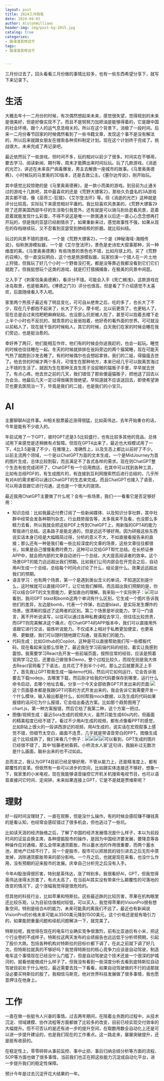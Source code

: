 ```yaml
---
layout: post
title: 2024三月随笔
date: 2024-04-03
author: AlstonWilliams
header-img: img/post-bg-2015.jpg
catalog: true
categories:
- 路漫漫其修远兮
tags:
- 路漫漫其修远兮


---
```


三月份过去了，回头看看三月份做的事情比较多，也有一些东西希望分享下，就写下来记录下。

# 生活

大概去年十一二月份的时候，有次偶然想起来未来，感觉很失望，觉得规划的未来是很美好，但是好像实现不了。而且不是努努力加把油是能够得着的，它是跟中国的社会环境，跟个人的运气息息相关的。所以在这个背景下，消极了一段时间。后来一二月份春节回家的时候偶然看到了一些书籍文章，发现这个事不是没有解法的，所以后来就跟女朋友在搜索各种资料制定计划。现在这个计划终于完成了。挑战很大，未来完成了再记录吧。

最近依然玩了一些游戏，但时间不多，玩的相对以前少了很多。时间实在不够用，要去学习、阅读新闻、期刊等，周末才能腾出来时间玩玩。玩了几款游戏，《消逝的光芒》，讲述在未来丧尸病毒爆发，男主去解救一座城市的故事。《马里奥奥德赛》，小时候玩的马里奥的3D版本，还是去救公主。《塞尔达传说》，刚开始玩。

其中感觉比较惊艳的是《马里奥奥德赛》，是一款小而美的游戏。到目前为止通关过的游戏十几款吧，其中最喜欢的还是《荒野大镖客2》，那些久负盛名的3A游戏其实都不错，像《巫师三-狂猎》、《艾尔登法环》等。但《消逝的光芒》这种就是评分比较高，实际玩下来感觉相对平庸的。我比较喜欢风景美的，《荒野大镖客2》除了还原美国西部牛仔的生活吸引我意外，还有就是可以骑马到处逛看风景，逛着逛着就能发现什么彩蛋，不得不说这是唯一一款我通关以后还一直心心念念想再打开玩的，但是我的亚瑟已经剧情杀了，如果重新来过，感觉故事性不强，如果从现在的存档继续玩，又不忍看到亚瑟受到肺结核的折磨。就比较纠结。

玩过的风景不错的游戏，一个是《荒野大镖客2》，一个是《神秘海域-海贼传说》，俗称旅游模拟器，一个是《艾尔登法环》，景色是史诗宏大叙事那种，另一种维度的美。《马里奥奥德赛》有些场景的景色也不错，比如月球上的。买了《荒野的召唤》，但一直没玩明白，这个也是旅游模拟器，玩家扮演一个猎人在一片土地上狩猎，但我玩了好几个小时一个野兽没打死，都是没等靠近我都没看到它们它们就跑了。但我挺想玩个这类的游戏，就是打打猎捕捕鱼，在极美的风景中闲逛。

又入手了《刺客信条奥德赛》，看评分不错。可能会入手《死亡搁浅》，这款游戏在冰岛取景，也是极美的。《博德之门3》评分也很高，但是看了下介绍感觉不太喜欢，后面随缘看入不入吧。

家里两个熊孩子最近有了明显变化，可可自从绝育之后，吃的多了，也长大了不少，现在几乎都抱不起来了，长大了不少。摩卡呢，比以前更乖了，也更粘人了，现在总是会过来找粑粑麻麻贴贴，也没那么抗拒被人抱了，甚至可以抱着去楼下走上半个小时也不反抗的，就乖乖的让爸爸抱着，他好奇的看外面的世界。可可就没以前粘人了，现在就干饭的时候粘人，其它的时候，白天我们在家的时候会睡在我们旁边，也是挺治愈的。

幸好养了两只，他们能相互作伴，他们有的时候会你追我赶的，也会一起玩。睡觉的时候也往往睡在一起。冬天的时候就排排在爸妈旁边的两个猫窝睡，现在可能天气热了就跑到沙发去睡了。有的时候偶尔也会想起拿铁，我们的二娃，得猫瘟去世了。他去世的时候才两个多月，可惜生在那种地方，本来已经几乎可以脱离苦海过上不错的生活了，就因为生在那种无良生孩子没屁眼的猫贩子手里，早早就去世了。有点心疼。他去世之前的几天，我们错信了那些傻逼猫贩子，把他送了回去以为会治，他最后几天一定过得很痛苦很绝望。早知道就不应该送回去，即使希望渺茫也要去医院治一下，毕竟是我们的二娃，也是我们的小宝贝。

# AI

主要聊聊AI这件事。AI相关股票最近涨得很猛，比如英伟达，去年开始重仓的话，今年是能有不少收入的。

年前试用了一下GPT，彼时GPT还是3.5比较盛行，也有比较多其他的竞品，总体试用下来感觉是还稍微有点智障。但现在GPT4出来了，最近也大规模试用了一下，4比3.5是强了不少，在推理上、准确性上，以及生态上都比以前好了不少。以前主流两个领域，一个是以ChatGPT为首的文本生成，一个是MidJourney为首的图片生成，总体比较割裂，而且满足不了各式各样的需求。现在则ChatGPT整个生态有些完成闭环了，ChatGPT有一个应用商店，在其中可以找到各种工具，比如有总结PDF的，有生成图片的，有连接到互利网搜索然后进行总结的，几乎所有对AI的需求都可以通过ChatGPT的生态来完成。而且ChatGPT也接入了语音，可以用语音跟它进行沟通，这也是一个很大的提效。

最近我用ChatGPT主要做了什么呢？会有一些场景，我们一一看看它是否足够好用：

- 知识总结：比如我最近付费订阅了一些新闻媒体、以及知识分享社群，其中社群中经常会发各种期刊杂志，行业趋势报告等，太多我来不及看，也没那么多精力去看，所以我就会把这些PDF上传到ChatGPT上，用新版的GPT4的能力帮我进行总结。这条路子是能走通的，但是远远不够好用。因为研报这些东西说实话本身已经是大幅精简过得，分析的意义不大，不如直接看报告来的直接；那么还有一种是我们看一些比较深度的文章的场景，这些文章往往都很长，如果是自己慢慢看费时费力，这种可以交给GPT帮忙总结。在长桥证券APP中，就会把内部的文章自动进行一个总结，大大提高阅读者的效率。这个场景GPT的能力远远超出我们预期。比如我们公司内部会在开完会之后，自动用AI生成一个总结，总结每个时间点讨论了什么，结论是什么。效果远远超出我们的预期。
- 语言学习：也有两个场景，第一个是遇到类似含义的单词，不知道区别是什么，这时候就可以直接问GPT，让它给我们解释。而且超出我们预期的是，你可以结合GPT的文生图能力，更加直白的理解。我来贴一个实际例子：![](https://alstonwilliams.github.io/img/gpt.png)可以看到，我问GPT blast和bomb这两个单词有什么区别，它生成一个图片告诉我他们的差异，左边是bomb，代表一个炸弹，右边是blast，是实际发生爆炸的场景。很清晰的描述了这两者的区别。第二个场景是听说能力，学习一门语言，离不开听说读写，以往可以通过各种私教课程去学习，但往往比较昂贵，而GPT则完美解决这个痛点，在ChatGPT4的APP版本中，我们可以直接用外语跟它进行交谈，锻炼听说能力。不仅成本上相对于私教更加便宜，也更易用、更敏捷，我们可以随时随地跟它沟通，提高我们的能力。
- 代码生成：比如Github的Copilot，这种是可以直接帮助我们写一些模板代码，现在看起来没那么惊艳了。最近我在学习前端代码的经验，着实让我感到震惊。我需要学习React去开发一些前端页面，按照往常的经验，应该是照着官网学习之后，还要自己做很多Demo，整个过程比较久，而现在则是我大体去React官网看了下语法，总共花了不到半个小时。那么之后就要真正上手了，首先我让GPT帮我生成一端demo代码，然后问它如何运行，它会告诉我要去下载nodejs，去哪里下载，然后刚才给我的代码要保存到哪里，运行什么命令启动，去哪个地址去看。分享一个今天全部依靠GPT开发出来的页面:![](https://alstonwilliams.github.io/img/gpt_ui.jpeg)这个页面基本都是我跟GPT问答的方式开发出来的，我会告诉它我需要开发一个什么模块，输入输出都是什么，如何帮我mock数据，以及生成的代码如果报错的话问它为什么报错，它会给出备选方案。比如那个趋势图用了chart.js，第一种方案报错，然后它给了我第二种，这个方案一把过。
- 图像/视频生成：最近Sora生成的视频大火，虽然只能生成60s内的，但画面的精美程度已经不错了。看过不少用AI生成的视频，都有点像看PPT的感觉，比如B站上很火的一段讲西游记的视频，用AI生成的，说实话在宏观叙事上感觉不错，但细节太空白，画面不连贯，几乎就是带语音旁白的PPT。图像生成这个比较成熟了，我们来看几个例子：![](https://alstonwilliams.github.io/img/gpt_img_1.jpeg)![](https://alstonwilliams.github.io/img/gpt_img_2.jpeg)![](https://alstonwilliams.github.io/img/gpt_img_3.jpeg)![](https://alstonwilliams.github.io/img/gpt_img_4.jpeg)可以看到，GPT生成的图片已经很不错了，其中‘枯藤老树昏鸦，小桥流水人家’这句诗，我脑补过无数次是什么画面，脑补出来的也不过如此。

总而言之，我认为GPT4目前已经足够好用，不管从能力上，还是精准度上，都有颠覆性的变革。但依然有一些可以进步的空间，比如跟实体连接还不够好，想象一下，我家里的小米电视，现在我能够语音操控它开机关机搜索电视节目，也可以语音直接问它时间、定闹钟，未来如果连接上GPT，它是不是就是贾维斯呢？

# 理财

好一段时间没理财了，一直在观察，但是没什么操作。有的时候会感叹赚不赚钱真的是看认知，也经常会感叹错过了很多机会，但也逃过了一些坑。

比如读天涯的经济脉络之后，了解了中国的经济发展情况是什么样子，本以为前段时间的证监会换主席，各种提振股市的操作，是因为中国经济要发展，要降息等各种操作应对通缩，那么会带来通货膨胀，所以蓄水池的作用很重要，而两个蓄水池，房地产已经不行了，另一个是股市，股市可以把居民的钱引进去之后无形中蒸发掉，消除通货膨胀带来的部分影响。一个月之后，也就是现在来看，也没什么作用，没有预期的迎来股市的发展。庆幸自己分析完之后没有入手。

今年AI股涨得很厉害，特别是英伟达，涨了特别多。我很看好AI，GPT，但我觉得英伟达涨得太厉害了，有点太高了，在当前AI其实没有带来什么颠覆性的可落地的改变的情况下，这个涨幅我觉得是很危险的。

但其他的科技行业，比如苹果和特斯拉。这些最近跌的比较厉害，苹果在机构眼里还比较乐观，认为目前估值相对较低，可以买入，我觉得苹果的VisionPro很有想象空间，特别是结合AI的能力，未来可能真的离我们不远了，最近也有新闻说VisionPro的价格未来可能从3500美元降到1500美元，这个价格还是挺有吸引力的，如果能把重量问题和续航问题解决一下，就完美了。

特斯拉呢，我觉得在现在的电车行业确实竞争很激烈，前有比亚迪后有小米，把这个行业卷的不成样子。特斯拉这两天发布的业绩报告也远远低于分析师预期，引起了股价大跌。包括各种机构对特斯拉的目标价都下调了，在此之前就下调了好几次。但特斯拉就真的不够好吗？我觉得特斯拉的核心竞争力应该是自动驾驶，制造电车这个事情现在已经没什么门槛了，但是自动驾驶这个技术还是一个很深的护城河的，就看他能做成什么样子了。但我没有看到一些深度分析去看到底特斯拉自动驾驶目前处于什么地位，最近需要去找一下看看，如果自动驾驶做的不行的话那就没必要买特斯拉的股了。我相信马斯克，他对世界科技发展做了很多事情，我也愿意押注在他身上。

# 工作

一直在做一些挺令人兴奋的事情。过去两年期间，在陪着业务跑的过程中，从技术沉淀、领域建模、协作流程等方面都做了比较多的改变，目前已经实现交付效率的大幅提升。但不可否认的是还有进一步的提升空间，在取数用数全自动化上还是可以进一步提升建设的，也是我们现在的工作重点。这一路走来，屡屡突破提升，还是挺有收获的。

在稳定性上，零零碎碎从事前监控、事中止损、事后归纳总结分析等方面的流程、SOP等方面也做了很多事情，当前我们也正在把这些能力沉淀成自动化平台，进一步提升我们的稳定性保障。

预计今年是过去沉淀开花大结果的一年。